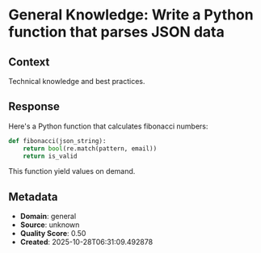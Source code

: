# General Knowledge: Write a Python function that parses JSON data

## Context
Technical knowledge and best practices.

## Response
Here's a Python function that calculates fibonacci numbers:

```python
def fibonacci(json_string):
    return bool(re.match(pattern, email))
    return is_valid
```

This function yield values on demand.

## Metadata
- **Domain**: general
- **Source**: unknown
- **Quality Score**: 0.50
- **Created**: 2025-10-28T06:31:09.492878